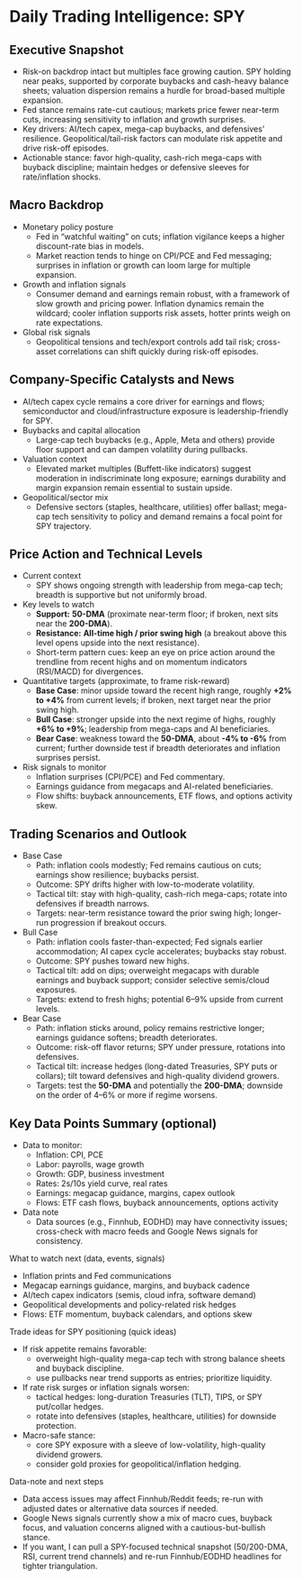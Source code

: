 # Daily Trading Intelligence: SPY

## Executive Snapshot
- Risk-on backdrop intact but multiples face growing caution. SPY holding near peaks, supported by corporate buybacks and cash-heavy balance sheets; valuation dispersion remains a hurdle for broad-based multiple expansion.
- Fed stance remains rate-cut cautious; markets price fewer near-term cuts, increasing sensitivity to inflation and growth surprises.
- Key drivers: AI/tech capex, mega-cap buybacks, and defensives’ resilience. Geopolitical/tail-risk factors can modulate risk appetite and drive risk-off episodes.
- Actionable stance: favor high-quality, cash-rich mega-caps with buyback discipline; maintain hedges or defensive sleeves for rate/inflation shocks.

## Macro Backdrop
- Monetary policy posture
  - Fed in “watchful waiting” on cuts; inflation vigilance keeps a higher discount-rate bias in models.
  - Market reaction tends to hinge on CPI/PCE and Fed messaging; surprises in inflation or growth can loom large for multiple expansion.
- Growth and inflation signals
  - Consumer demand and earnings remain robust, with a framework of slow growth and pricing power. Inflation dynamics remain the wildcard; cooler inflation supports risk assets, hotter prints weigh on rate expectations.
- Global risk signals
  - Geopolitical tensions and tech/export controls add tail risk; cross-asset correlations can shift quickly during risk-off episodes.

## Company-Specific Catalysts and News
- AI/tech capex cycle remains a core driver for earnings and flows; semiconductor and cloud/infrastructure exposure is leadership-friendly for SPY.
- Buybacks and capital allocation
  - Large-cap tech buybacks (e.g., Apple, Meta and others) provide floor support and can dampen volatility during pullbacks.
- Valuation context
  - Elevated market multiples (Buffett-like indicators) suggest moderation in indiscriminate long exposure; earnings durability and margin expansion remain essential to sustain upside.
- Geopolitical/sector mix
  - Defensive sectors (staples, healthcare, utilities) offer ballast; mega-cap tech sensitivity to policy and demand remains a focal point for SPY trajectory.

## Price Action and Technical Levels
- Current context
  - SPY shows ongoing strength with leadership from mega-cap tech; breadth is supportive but not uniformly broad.
- Key levels to watch
  - **Support:** **50-DMA** (proximate near-term floor; if broken, next sits near the **200-DMA**).
  - **Resistance:** **All-time high / prior swing high** (a breakout above this level opens upside into the next resistance).
  - Short-term pattern cues: keep an eye on price action around the trendline from recent highs and on momentum indicators (RSI/MACD) for divergences.
- Quantitative targets (approximate, to frame risk-reward)
  - **Base Case**: minor upside toward the recent high range, roughly **+2% to +4%** from current levels; if broken, next target near the prior swing high.
  - **Bull Case**: stronger upside into the next regime of highs, roughly **+6% to +9%**; leadership from mega-caps and AI beneficiaries.
  - **Bear Case**: weakness toward the **50-DMA**, about **-4% to -6%** from current; further downside test if breadth deteriorates and inflation surprises persist.
- Risk signals to monitor
  - Inflation surprises (CPI/PCE) and Fed commentary.
  - Earnings guidance from megacaps and AI-related beneficiaries.
  - Flow shifts: buyback announcements, ETF flows, and options activity skew.

## Trading Scenarios and Outlook
- Base Case
  - Path: inflation cools modestly; Fed remains cautious on cuts; earnings show resilience; buybacks persist.
  - Outcome: SPY drifts higher with low-to-moderate volatility.
  - Tactical tilt: stay with high-quality, cash-rich mega-caps; rotate into defensives if breadth narrows.
  - Targets: near-term resistance toward the prior swing high; longer-run progression if breakout occurs.
- Bull Case
  - Path: inflation cools faster-than-expected; Fed signals earlier accommodation; AI capex cycle accelerates; buybacks stay robust.
  - Outcome: SPY pushes toward new highs.
  - Tactical tilt: add on dips; overweight megacaps with durable earnings and buyback support; consider selective semis/cloud exposures.
  - Targets: extend to fresh highs; potential 6–9% upside from current levels.
- Bear Case
  - Path: inflation sticks around, policy remains restrictive longer; earnings guidance softens; breadth deteriorates.
  - Outcome: risk-off flavor returns; SPY under pressure, rotations into defensives.
  - Tactical tilt: increase hedges (long-dated Treasuries, SPY puts or collars); tilt toward defensives and high-quality dividend growers.
  - Targets: test the **50-DMA** and potentially the **200-DMA**; downside on the order of 4–6% or more if regime worsens.

## Key Data Points Summary (optional)
- Data to monitor:
  - Inflation: CPI, PCE
  - Labor: payrolls, wage growth
  - Growth: GDP, business investment
  - Rates: 2s/10s yield curve, real rates
  - Earnings: megacap guidance, margins, capex outlook
  - Flows: ETF cash flows, buyback announcements, options activity
- Data note
  - Data sources (e.g., Finnhub, EODHD) may have connectivity issues; cross-check with macro feeds and Google News signals for consistency.

What to watch next (data, events, signals)
- Inflation prints and Fed communications
- Megacap earnings guidance, margins, and buyback cadence
- AI/tech capex indicators (semis, cloud infra, software demand)
- Geopolitical developments and policy-related risk hedges
- Flows: ETF momentum, buyback calendars, and options skew

Trade ideas for SPY positioning (quick ideas)
- If risk appetite remains favorable:
  - overweight high-quality mega-cap tech with strong balance sheets and buyback discipline.
  - use pullbacks near trend supports as entries; prioritize liquidity.
- If rate risk surges or inflation signals worsen:
  - tactical hedges: long-duration Treasuries (TLT), TIPS, or SPY put/collar hedges.
  - rotate into defensives (staples, healthcare, utilities) for downside protection.
- Macro-safe stance:
  - core SPY exposure with a sleeve of low-volatility, high-quality dividend growers.
  - consider gold proxies for geopolitical/inflation hedging.

Data-note and next steps
- Data access issues may affect Finnhub/Reddit feeds; re-run with adjusted dates or alternative data sources if needed.
- Google News signals currently show a mix of macro cues, buyback focus, and valuation concerns aligned with a cautious-but-bullish stance.
- If you want, I can pull a SPY-focused technical snapshot (50/200-DMA, RSI, current trend channels) and re-run Finnhub/EODHD headlines for tighter triangulation.